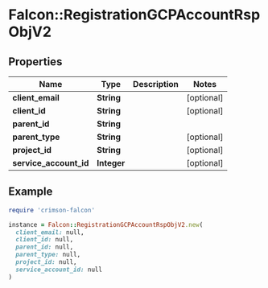 # Falcon::RegistrationGCPAccountRspObjV2

## Properties

| Name | Type | Description | Notes |
| ---- | ---- | ----------- | ----- |
| **client_email** | **String** |  | [optional] |
| **client_id** | **String** |  | [optional] |
| **parent_id** | **String** |  |  |
| **parent_type** | **String** |  | [optional] |
| **project_id** | **String** |  | [optional] |
| **service_account_id** | **Integer** |  | [optional] |

## Example

```ruby
require 'crimson-falcon'

instance = Falcon::RegistrationGCPAccountRspObjV2.new(
  client_email: null,
  client_id: null,
  parent_id: null,
  parent_type: null,
  project_id: null,
  service_account_id: null
)
```

